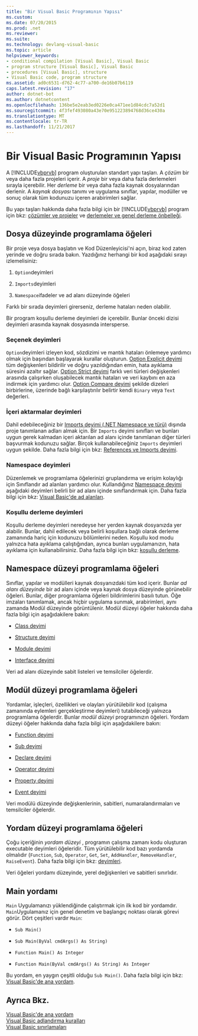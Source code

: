 ```yaml
---
title: "Bir Visual Basic Programının Yapısı"
ms.custom: 
ms.date: 07/20/2015
ms.prod: .net
ms.reviewer: 
ms.suite: 
ms.technology: devlang-visual-basic
ms.topic: article
helpviewer_keywords:
- conditional compilation [Visual Basic], Visual Basic
- program structure [Visual Basic], Visual Basic
- procedures [Visual Basic], structure
- Visual Basic code, program structure
ms.assetid: ad0c6531-d762-4c77-a700-de16b07b6119
caps.latest.revision: "17"
author: dotnet-bot
ms.author: dotnetcontent
ms.openlocfilehash: 136be5e2eab3ed0226e0ca471ee1d84cdc7a52d1
ms.sourcegitcommit: 4f3fef493080a43e70e951223894768d36ce430a
ms.translationtype: MT
ms.contentlocale: tr-TR
ms.lasthandoff: 11/21/2017
---
```

# <a name="structure-of-a-visual-basic-program"></a>Bir Visual Basic Programının Yapısı
A [!INCLUDE[vbprvb](~/includes/vbprvb-md.md)] program oluşturulan standart yapı taşları. A *çözüm* bir veya daha fazla projeleri içerir. A *proje* bir veya daha fazla derlemeleri sırayla içerebilir. Her *derleme* bir veya daha fazla kaynak dosyalarından derlenir. A *kaynak dosyası* tanımı ve uygulama sınıflar, yapılar, modüller ve sonuç olarak tüm kodunuzu içeren arabirimleri sağlar.  
  
 Bu yapı taşları hakkında daha fazla bilgi için bir [!INCLUDE[vbprvb](~/includes/vbprvb-md.md)] program için bkz: [çözümler ve projeler](/visualstudio/ide/solutions-and-projects-in-visual-studio) ve [derlemeler ve genel derleme önbelleği](../../../visual-basic/programming-guide/concepts/assemblies-gac/index.md).  
  
## <a name="file-level-programming-elements"></a>Dosya düzeyinde programlama öğeleri  
 Bir proje veya dosya başlatın ve Kod Düzenleyicisi'ni açın, biraz kod zaten yerinde ve doğru sırada bakın. Yazdığınız herhangi bir kod aşağıdaki sırayı izlemelisiniz:  
  
1.  `Option`deyimleri  
  
2.  `Imports`deyimleri  
  
3.  `Namespace`ifadeler ve ad alanı düzeyinde öğeleri  
  
 Farklı bir sırada deyimleri girerseniz, derleme hataları neden olabilir.  
  
 Bir program koşullu derleme deyimleri de içerebilir. Bunlar önceki dizisi deyimleri arasında kaynak dosyasında intersperse.  
  
### <a name="option-statements"></a>Seçenek deyimleri  
 `Option`deyimleri izleyen kod, sözdizimi ve mantık hataları önlemeye yardımcı olmak için başından başlayarak kurallar oluşturun. [Option Explicit deyimi](../../../visual-basic/language-reference/statements/option-explicit-statement.md) tüm değişkenleri bildirilir ve doğru yazıldığından emin, hata ayıklama süresini azaltır sağlar. [Option Strict deyimi](../../../visual-basic/language-reference/statements/option-strict-statement.md) farklı veri türleri değişkenleri arasında çalışırken oluşabilecek mantık hataları ve veri kaybını en aza indirmek için yardımcı olur. [Option Compare deyimi](../../../visual-basic/language-reference/statements/option-compare-statement.md) şekilde dizeleri birbirlerine, üzerinde bağlı karşılaştırılır belirtir kendi `Binary` veya `Text` değerleri.  
  
### <a name="imports-statements"></a>İçeri aktarmalar deyimleri  
 Dahil edebileceğiniz bir [Imports deyimi (.NET Namespace ve türü)](../../../visual-basic/language-reference/statements/imports-statement-net-namespace-and-type.md) dışında proje tanımlanan adları almak için. Bir `Imports` deyimi sınıfları ve bunları uygun gerek kalmadan içeri aktarılan ad alanı içinde tanımlanan diğer türleri başvurmak kodunuzu sağlar. Birçok kullanabileceğiniz `Imports` deyimleri uygun şekilde. Daha fazla bilgi için bkz: [References ve Imports deyimi](../../../visual-basic/programming-guide/program-structure/references-and-the-imports-statement.md).  
  
### <a name="namespace-statements"></a>Namespace deyimleri  
 Düzenlemek ve programlama öğelerinizi gruplandırma ve erişim kolaylığı için Sınıflandır ad alanları yardımcı olur. Kullandığınız [Namespace deyimi](../../../visual-basic/language-reference/statements/namespace-statement.md) aşağıdaki deyimleri belirli bir ad alanı içinde sınıflandırmak için. Daha fazla bilgi için bkz: [Visual Basic'de ad alanları](../../../visual-basic/programming-guide/program-structure/namespaces.md).  
  
### <a name="conditional-compilation-statements"></a>Koşullu derleme deyimleri  
 Koşullu derleme deyimleri neredeyse her yerden kaynak dosyanızda yer alabilir. Bunlar, dahil edilecek veya belirli koşullara bağlı olarak derleme zamanında hariç için kodunuzu bölümlerini neden. Koşullu kod modu yalnızca hata ayıklama çalıştığından, ayrıca bunları uygulamanızın, hata ayıklama için kullanabilirsiniz. Daha fazla bilgi için bkz: [koşullu derleme](../../../visual-basic/programming-guide/program-structure/conditional-compilation.md).  
  
## <a name="namespace-level-programming-elements"></a>Namespace düzeyi programlama öğeleri  
 Sınıflar, yapılar ve modülleri kaynak dosyanızdaki tüm kod içerir. Bunlar *ad alanı düzeyinde* bir ad alanı içinde veya kaynak dosya düzeyinde görünebilir öğeleri. Bunlar, diğer programlama öğeleri bildirimlerini basılı tutun. Öğe imzaları tanımlamak, ancak hiçbir uygulama sunmak, arabirimleri, aynı zamanda Modül düzeyinde görüntülenir. Modül düzeyi öğeler hakkında daha fazla bilgi için aşağıdakilere bakın:  
  
-   [Class deyimi](../../../visual-basic/language-reference/statements/class-statement.md)  
  
-   [Structure deyimi](../../../visual-basic/language-reference/statements/structure-statement.md)  
  
-   [Module deyimi](../../../visual-basic/language-reference/statements/module-statement.md)  
  
-   [Interface deyimi](../../../visual-basic/language-reference/statements/interface-statement.md)  
  
 Veri ad alanı düzeyinde sabit listeleri ve temsilciler öğelerdir.  
  
## <a name="module-level-programming-elements"></a>Modül düzeyi programlama öğeleri  
 Yordamlar, işleçleri, özellikleri ve olayları yürütülebilir kod (çalışma zamanında eylemleri gerçekleştirme deyimleri) tutabileceği yalnızca programlama öğelerdir. Bunlar *modül düzeyi* programınızın öğeleri. Yordam düzeyi öğeler hakkında daha fazla bilgi için aşağıdakilere bakın:  
  
-   [Function deyimi](../../../visual-basic/language-reference/statements/function-statement.md)  
  
-   [Sub deyimi](../../../visual-basic/language-reference/statements/sub-statement.md)  
  
-   [Declare deyimi](../../../visual-basic/language-reference/statements/declare-statement.md)  
  
-   [Operator deyimi](../../../visual-basic/language-reference/statements/operator-statement.md)  
  
-   [Property deyimi](../../../visual-basic/language-reference/statements/property-statement.md)  
  
-   [Event deyimi](../../../visual-basic/language-reference/statements/event-statement.md)  
  
 Veri modülü düzeyinde değişkenlerinin, sabitleri, numaralandırmaları ve temsilciler öğelerdir.  
  
## <a name="procedure-level-programming-elements"></a>Yordam düzeyi programlama öğeleri  
 Çoğu içeriğinin *yordam düzeyi* , programın çalışma zamanı kodu oluşturan executable deyimleri öğeleridir. Tüm yürütülebilir kod bazı yordamda olmalıdır (`Function`, `Sub`, `Operator`, `Get`, `Set`, `AddHandler`, `RemoveHandler`, `RaiseEvent`). Daha fazla bilgi için bkz: [deyimleri](../../../visual-basic/programming-guide/language-features/statements.md).  
  
 Veri öğeleri yordamı düzeyinde, yerel değişkenleri ve sabitleri sınırlıdır.  
  
## <a name="the-main-procedure"></a>Main yordamı  
 `Main` Uygulamanızı yüklendiğinde çalıştırmak için ilk kod bir yordamdır. `Main`Uygulamanız için genel denetim ve başlangıç noktası olarak görevi görür. Dört çeşitleri vardır `Main`:  
  
-   `Sub Main()`  
  
-   `Sub Main(ByVal cmdArgs() As String)`  
  
-   `Function Main() As Integer`  
  
-   `Function Main(ByVal cmdArgs() As String) As Integer`  
  
 Bu yordam, en yaygın çeşitli olduğu `Sub Main()`. Daha fazla bilgi için bkz: [Visual Basic'de ana yordam](../../../visual-basic/programming-guide/program-structure/main-procedure.md).  
  
## <a name="see-also"></a>Ayrıca Bkz.  
 [Visual Basic'de ana yordam](../../../visual-basic/programming-guide/program-structure/main-procedure.md)  
 [Visual Basic adlandırma kuralları](../../../visual-basic/programming-guide/program-structure/naming-conventions.md)  
 [Visual Basic sınırlamaları](../../../visual-basic/programming-guide/program-structure/limitations.md)
